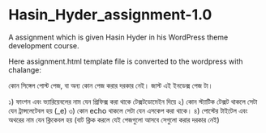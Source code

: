 # Hasin_Hyder_assignment-1.0
A assignment which is given Hasin Hyder in his WordPress theme development course. 

Here assignment.html template file is converted to the wordpress with chalange:

কোন সিঙ্গেল পোস্ট পেজ, বা অন্য কোন পেজ করার দরকার নেই। জাস্ট এই ইনডেক্স পেজ টা।

১) ফাংশন এবং ভ্যারিয়েবলের নাম যেন প্রিফিক্স করা থাকে টেক্সটডোমেইন দিয়ে
২) কোন স্ট্যাটিক টেক্সট থাকলে সেটা যেন ট্রান্সলেটেবল হয় (_e)
৩) কোন echo থাকলে সেটা যেন এসকেপ করা থাকে। 
৪) পোস্টের টাইটেল এবং অথরের নাম যেন ক্লিকেবল হয় (বাট ক্লিক করলে যেই পেজগুলো আসবে সেগুলো করার দরকার নেই)
